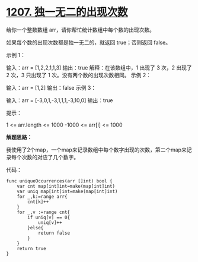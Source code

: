 # [1207. 独一无二的出现次数](https://leetcode-cn.com/problems/unique-number-of-occurrences/)

给你一个整数数组 arr，请你帮忙统计数组中每个数的出现次数。

如果每个数的出现次数都是独一无二的，就返回 true；否则返回 false。


示例 1：

输入：arr = [1,2,2,1,1,3]
输出：true
解释：在该数组中，1 出现了 3 次，2 出现了 2 次，3 只出现了 1 次。没有两个数的出现次数相同。
示例 2：

输入：arr = [1,2]
输出：false
示例 3：

输入：arr = [-3,0,1,-3,1,1,1,-3,10,0]
输出：true
 

提示：

1 <= arr.length <= 1000
-1000 <= arr[i] <= 1000


**解题思路：**

我使用了2个map，一个map来记录数组中每个数字出现的次数，第二个map来记录每个次数的对应了几个数字。

代码：

```
func uniqueOccurrences(arr []int) bool {
    var cnt map[int]int=make(map[int]int)
    var uniq map[int]int=make(map[int]int)
    for _,k:=range arr{
        cnt[k]++
    }
    for _,v :=range cnt{
        if uniq[v] == 0{
            uniq[v]++
        }else{
            return false
        }
    }
    return true
}
```